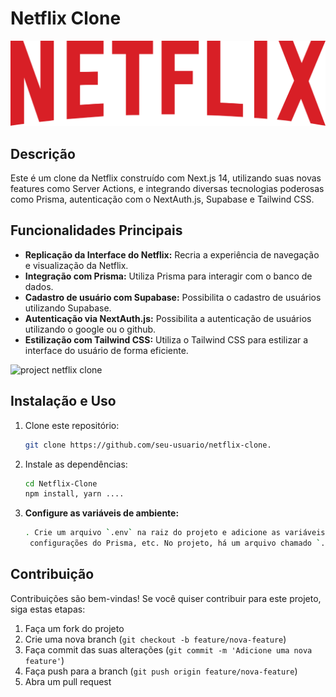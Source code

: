 # Netflix Clone

![Netflix Clone Banner](/public/netflix_logo.svg)

## Descrição
Este é um clone da Netflix construído com Next.js 14, utilizando suas novas features como Server Actions, e integrando diversas tecnologias poderosas como Prisma, autenticação com o NextAuth.js, Supabase e Tailwind CSS.

## Funcionalidades Principais
- **Replicação da Interface do Netflix:** Recria a experiência de navegação e visualização da Netflix.
- **Integração com Prisma:** Utiliza Prisma para interagir com o banco de dados.
- **Cadastro de usuário com Supabase:** Possibilita o cadastro de usuários utilizando Supabase.
- **Autenticação via NextAuth.js:** Possibilita a autenticação de usuários utilizando o google ou o github.
- **Estilização com Tailwind CSS:** Utiliza o Tailwind CSS para estilizar a interface do usuário de forma eficiente.

![project netflix clone](https://github.com/Gbmesquita-costa/Netflix-Clone/assets/95727524/62863c04-38cb-45ad-970b-270c8c1bbbd6)

## Instalação e Uso

1. Clone este repositório:
   ```bash
   git clone https://github.com/seu-usuario/netflix-clone.
   
2. Instale as dependências:
   ```bash
   cd Netflix-Clone
   npm install, yarn ....

3. **Configure as variáveis de ambiente:**
   ```bash
   . Crie um arquivo `.env` na raiz do projeto e adicione as variáveis necessárias, como chaves de API do Supabase, configurações do NextAuth,
    configurações do Prisma, etc. No projeto, há um arquivo chamado `.env.example`, onde você pode encontrar um exemplo das variáveis necessárias para o funcionamento do projeto. Certifique-se de preencher todas as variáveis relevantes conforme as instruções fornecidas no arquivo `.env.example`.

## Contribuição

Contribuições são bem-vindas! Se você quiser contribuir para este projeto, siga estas etapas:

1. Faça um fork do projeto
2. Crie uma nova branch (`git checkout -b feature/nova-feature`)
3. Faça commit das suas alterações (`git commit -m 'Adicione uma nova feature'`)
4. Faça push para a branch (`git push origin feature/nova-feature`)
5. Abra um pull request
